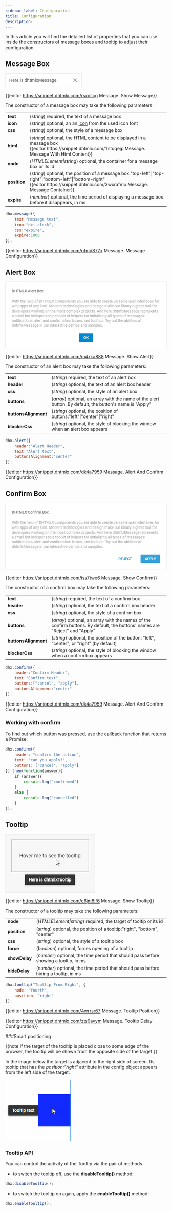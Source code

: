 ```yaml
---
sidebar_label: Configuration
title: Configuration
description: 
---          
```



In this article you will find the detailed list of properties that you can use inside the constructors of message boxes and tooltip to adjust their configuration.

Message Box
-----------------

![](../assets/message/show_message.png)

{{editor	https://snippet.dhtmlx.com/rsxdlicg	Message. Show Message}}

The constructor of a message box may take the following parameters:

<table class="webixdoc_links">
	<tbody>
        <tr>
			<td class="webixdoc_links0"><b>text</b></td>
			<td>(<i>string</i>) required, the text of a message box</td>
		</tr>
        <tr>
			<td class="webixdoc_links0"><b>icon</b></td>
			<td>(<i>string</i>) optional, an an <a href="https://docs.dhtmlx.com/suite/helpers__icon.html">icon</a> from the used icon font</td>
		</tr>
        <tr>
			<td class="webixdoc_links0"><b>css</b></td>
			<td>(<i>string</i>) optional, the style of a message box</td>
		</tr>
        <tr>
			<td class="webixdoc_links0"><b>html</b></td>
			<td>(<i>string</i>) optional, the HTML content to be displayed in a message box <br/> {{editor	https://snippet.dhtmlx.com/1stqqejp	Message. Message With Html Content}}</td>
		</tr>
        <tr>
			<td class="webixdoc_links0"><b>node</b></td>
			<td>(<i>HTMLELement|string</i>) optional, the container for a message box or its id</td>
		</tr>
        <tr>
			<td class="webixdoc_links0"><b>position</b></td>
			<td>(<i>string</i>) optional, the position of a message box:"top-left"|"top-right"|"bottom-left"|"bottom-right" <br/> {{editor	https://snippet.dhtmlx.com/3wxrafmo	Message. Message Container}}</td>
		</tr>
        <tr>
			<td class="webixdoc_links0"><b>expire</b></td>
			<td>(<i>number</i>) optional, the time period of displaying a message box before it disappears, in ms</td>
		</tr>
    </tbody>
</table>

~~~js
dhx.message({
    text:"Message text", 
    icon:"dxi-clock", 
    css:"expire", 
    expire:1000
});
~~~

{{editor	https://snippet.dhtmlx.com/qfmd877x	Message. Message Configuration}}

Alert Box
-------------

![](../assets/message/show_alert.png)

{{editor	https://snippet.dhtmlx.com/m4xka888	Message. Show Alert}}

The constructor of an alert box may take the following parameters:

<table class="webixdoc_links">
	<tbody>
        <tr>
			<td class="webixdoc_links0"><b>text</b></td>
			<td>(<i>string</i>) required, the text of an alert box</td>
		</tr>
        <tr>
			<td class="webixdoc_links0"><b>header</b></td>
			<td>(<i>string</i>) optional, the text of an alert box header</td>
		</tr>
        <tr>
			<td class="webixdoc_links0"><b>css</b></td>
			<td>(<i>string</i>) optional, the style of an alert box</td>
		</tr>
        <tr>
			<td class="webixdoc_links0"><b>buttons</b></td>
			<td>(<i>array</i>) optional, an array with the name of the alert button. By default, the button's name is "Apply"</td>
		</tr>
        <tr>
			<td class="webixdoc_links0"><b>buttonsAlignment</b></td>
			<td>(<i>string</i>) optional, the position of buttons:"left"|"center"|"right"</td>
		</tr>
        <tr>
			<td class="webixdoc_links0"><b>blockerCss</b></td>
			<td>(<i>string</i>) optional, the style of blocking the window when an alert box appears</td>
		</tr>
    </tbody>
</table>

~~~js
dhx.alert({
    header:"Alert Header",
    text:"Alert text",
    buttonsAlignment:"center"
});
~~~

{{editor	 https://snippet.dhtmlx.com/dk4a7959	Message. Alert And Confirm Configuration}}

Confirm Box
-------------

![](../assets/message/show_confirm.png)

{{editor	https://snippet.dhtmlx.com/iss7twe6	Message. Show Confirm}}

The constructor of a confirm box may take the following parameters:

<table class="webixdoc_links">
	<tbody>
        <tr>
			<td class="webixdoc_links0"><b>text</b></td>
			<td>(<i>string</i>) required, the text of a confirm box</td>
		</tr>
        <tr>
			<td class="webixdoc_links0"><b>header</b></td>
			<td>(<i>string</i>) optional, the text of a confirm box header</td>
		</tr>
        <tr>
			<td class="webixdoc_links0"><b>css</b></td>
			<td>(<i>string</i>) optional, the style of a confirm box</td>
		</tr>
        <tr>
			<td class="webixdoc_links0"><b>buttons</b></td>
			<td>(<i>array</i>) optional, an array with the names of the confirm buttons. By default, the buttons' names are "Reject" and "Apply"</td>
		</tr>
        <tr>
			<td class="webixdoc_links0"><b>buttonsAlignment</b></td>
			<td>(<i>string</i>) optional, the position of the button: "left", "center", or "right" (by default)</td>
		</tr>
        <tr>
			<td class="webixdoc_links0"><b>blockerCss</b></td>
			<td>(<i>string</i>) optional, the style of blocking the window when a confirm box appears</td>
		</tr>
    </tbody>
</table>

~~~js
dhx.confirm({
    header:"Confirm Header",
    text:"Confirm text",
    buttons:["cancel", "apply"],
    buttonsAlignment:"center"
});
~~~

{{editor	 https://snippet.dhtmlx.com/dk4a7959	Message. Alert And Confirm Configuration}}

### Working with confirm

To find out which button was pressed, use the callback function that returns a Promise:

~~~js
dhx.confirm({
	header: "confirm the action",
	text: "can you apply?",
	buttons: ["cancel", "apply"]
}).then(function(answer){
	if (answer){
		console.log("confirmed")
	}
	else {
		console.log("cancelled")
	}
});
~~~

Tooltip
-----------------

![](../assets/message/show_tooltip.png)

{{editor	https://snippet.dhtmlx.com/c6jm8if6	Message. Show Tooltip}}

The constructor of a tooltip may take the following parameters:

<table class="webixdoc_links">
	<tbody>
        <tr>
			<td class="webixdoc_links0"><b>node</b></td>
			<td>(<i>HTMLELement|string</i>) required, the target of tooltip or its id</td>
		</tr>
        <tr>
			<td class="webixdoc_links0"><b>position</b></td>
			<td>(<i>string</i>) optional, the position of a tooltip:"right", "bottom", "center"</td>
		</tr>
        <tr>
			<td class="webixdoc_links0"><b>css</b></td>
			<td>(<i>string</i>) optional, the style of a tooltip box</td>
		</tr>
        <tr>
			<td class="webixdoc_links0"><b>force</b></td>
			<td>(<i>boolean</i>) optional, forces opening of a tooltip</td>
		</tr>
        <tr>
			<td class="webixdoc_links0"><b>showDelay</b></td>
			<td>(<i>number</i>) optional, the time period that should pass before showing a tooltip, in ms</td>
		</tr>
        <tr>
			<td class="webixdoc_links0"><b>hideDelay</b></td>
			<td>(<i>number</i>) optional, the time period that should pass before hiding a tooltip, in ms</td>
		</tr>
    </tbody>
</table>

~~~js
dhx.tooltip("Tooltip From Right", {
	node: "fourth", 
    position: "right"
});
~~~

{{editor	https://snippet.dhtmlx.com/4wrrsr67	Message. Tooltip Position}}

{{editor	https://snippet.dhtmlx.com/zts0avym	Message. Tooltip Delay Configuration}}

###Smart positioning

{{note If the target of the tooltip is placed close to some edge of the browser, the tooltip will be shown from the opposite side of the target.}}

In the image below the target is adjacent to the right side of screen. Its tooltip that has the *position:"right"* attribute in the config object appears from the left side of the target.

![Smart positioning](../assets/message/smart_tooltip.png)


### Tooltip API

You can control the activity of the Tooltip via the pair of methods.

- to switch the tooltip off, use the **disableTooltip()** method:

~~~js
dhx.disableTooltip();
~~~

- to switch the tooltip on again, apply the **enableTooltip()** method:

~~~js
dhx.enableTooltip();
~~~

